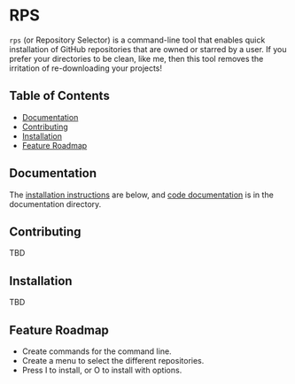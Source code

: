 # RPS

`rps` (or Repository Selector) is a command-line tool that enables
quick installation of GitHub repositories that are owned or starred by a user.
If you prefer your directories to be clean, like me, then this tool removes the
irritation of re-downloading your projects!

## Table of Contents

 * [Documentation](#documentation)
 * [Contributing](#contributing)
 * [Installation](#installation)
 * [Feature Roadmap](#feature-roadmap)

## Documentation

The [installation instructions](#installation) are below, and [code documentation](docs/) is in the documentation directory.

## Contributing

TBD

## Installation

TBD

## Feature Roadmap

 - Create commands for the command line.
 - Create a menu to select the different repositories.
 - Press I to install, or O to install with options.
